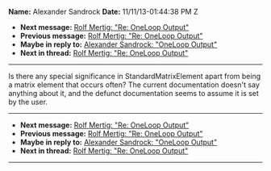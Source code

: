 **Name:** Alexander Sandrock
**Date:** 11/11/13-01:44:38 PM Z

  - **Next message:** [Rolf Mertig: "Re: OneLoop Output"](0750.html)
  - **Previous message:** [Rolf Mertig: "Re: OneLoop Output"](0748.html)
  - **Maybe in reply to:** [Alexander Sandrock: "OneLoop
    Output"](0747.html)
  - **Next in thread:** [Rolf Mertig: "Re: OneLoop Output"](0750.html)

-----

Is there any special significance in StandardMatrixElement apart from
being a matrix element that occurs often? The current documentation
doesn't say anything about it, and the defunct documentation seems to
assume it is set by the user.  

-----

  - **Next message:** [Rolf Mertig: "Re: OneLoop Output"](0750.html)
  - **Previous message:** [Rolf Mertig: "Re: OneLoop Output"](0748.html)
  - **Maybe in reply to:** [Alexander Sandrock: "OneLoop
    Output"](0747.html)
  - **Next in thread:** [Rolf Mertig: "Re: OneLoop Output"](0750.html)

-----

